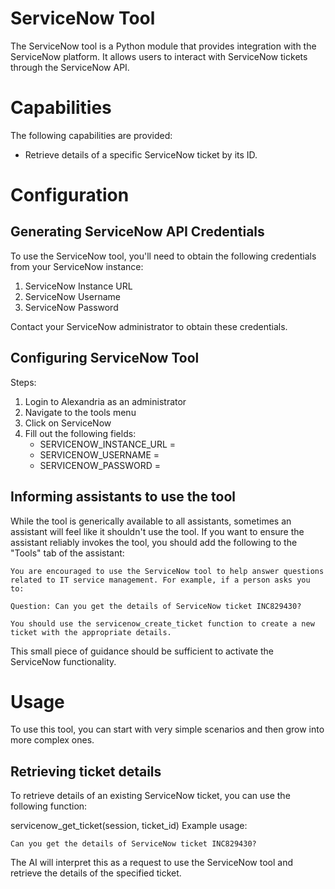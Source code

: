 # ServiceNow Tool

The ServiceNow tool is a Python module that provides integration with the ServiceNow platform. It allows users to interact with ServiceNow tickets through the ServiceNow API.

# Capabilities

The following capabilities are provided:

* Retrieve details of a specific ServiceNow ticket by its ID.

# Configuration

## Generating ServiceNow API Credentials

To use the ServiceNow tool, you'll need to obtain the following credentials from your ServiceNow instance:

1. ServiceNow Instance URL
2. ServiceNow Username
3. ServiceNow Password

Contact your ServiceNow administrator to obtain these credentials.

## Configuring ServiceNow Tool

Steps:

1. Login to Alexandria as an administrator 
2. Navigate to the tools menu
3. Click on ServiceNow
4. Fill out the following fields:
   * SERVICENOW_INSTANCE_URL = <Your ServiceNow Instance URL>
   * SERVICENOW_USERNAME = <Your ServiceNow Username>
   * SERVICENOW_PASSWORD = <Your ServiceNow Password>

## Informing assistants to use the tool

While the tool is generically available to all assistants, sometimes an assistant will feel like it shouldn't use the tool. If you want to ensure the assistant reliably invokes the tool, you should add the following to the "Tools" tab of the assistant:

```
You are encouraged to use the ServiceNow tool to help answer questions related to IT service management. For example, if a person asks you to:

Question: Can you get the details of ServiceNow ticket INC829430?

You should use the servicenow_create_ticket function to create a new ticket with the appropriate details.
```

This small piece of guidance should be sufficient to activate the ServiceNow functionality.

# Usage

To use this tool, you can start with very simple scenarios and then grow into more complex ones.

## Retrieving ticket details
To retrieve details of an existing ServiceNow ticket, you can use the following function:

servicenow_get_ticket(session, ticket_id)
Example usage:

```
Can you get the details of ServiceNow ticket INC829430?
```

The AI will interpret this as a request to use the ServiceNow tool and retrieve the details of the specified ticket.